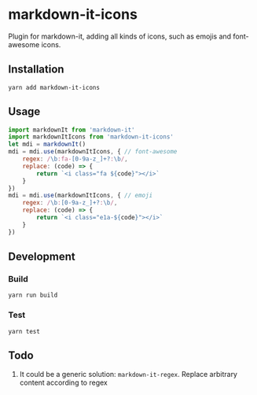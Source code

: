 # markdown-it-icons

Plugin for markdown-it, adding all kinds of icons, such as emojis and font-awesome icons.


## Installation

```
yarn add markdown-it-icons
```


## Usage

```javascript
import markdownIt from 'markdown-it'
import markdownItIcons from 'markdown-it-icons'
let mdi = markdownIt()
mdi = mdi.use(markdownItIcons, { // font-awesome
    regex: /\b:fa-[0-9a-z_]+?:\b/,
    replace: (code) => {
        return `<i class="fa ${code}"></i>`
    }
})
mdi = mdi.use(markdownItIcons, { // emoji
    regex: /\b:[0-9a-z_]+?:\b/,
    replace: (code) => {
        return `<i class="e1a-${code}"></i>`
    }
})
```


## Development

### Build

```
yarn run build
```

### Test

```
yarn test
```


## Todo

1. It could be a generic solution: `markdown-it-regex`. Replace arbitrary content according to regex
